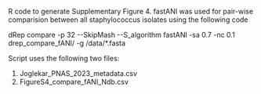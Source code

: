 R code to generate Supplementary Figure 4. fastANI was used for pair-wise comparision between all staphylococcus isolates using the following code

dRep compare -p 32 --SkipMash --S_algorithm fastANI -sa 0.7 -nc 0.1 drep_compare_fANI/ -g /data/*.fasta

Script uses the following two files:
1. Joglekar_PNAS_2023_metadata.csv
2. FigureS4_compare_fANI_Ndb.csv

